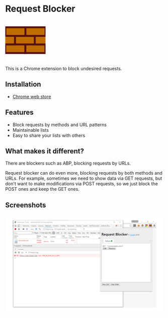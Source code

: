Request Blocker
===

![Request Blocker](resources/wall.png)

This is a Chrome extension to block undesired requests.

Installation
---
* [Chrome web store](https://chrome.google.com/webstore/detail/request-blocker/cblonkdlnemhdeefhmaoiijjaedcphbf)

Features
---
* Block requests by methods and URL patterns
* Maintainable lists
* Easy to share your lists with others

What makes it different?
---
There are blockers such as ABP, blocking requests by URLs.

Request blocker can do even more, blocking requests by both methods and
URLs. For example, sometimes we need to show data via GET requests, but
don't want to make modifications via POST requests, so we just block
the POST ones and keep the GET ones.

Screenshots
---
![Snapshot](resources/snapshot.png)
